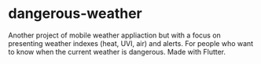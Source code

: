 # dangerous-weather
Another project of mobile weather appliaction but with a focus on presenting weather indexes (heat, UVI, air) and alerts. For people who want to know when the current weather is dangerous. Made with Flutter. 
